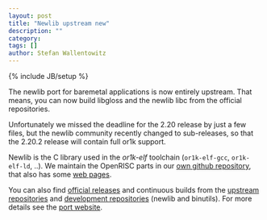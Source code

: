 ```yaml
---
layout: post
title: "Newlib upstream new"
description: ""
category: 
tags: []
author: Stefan Wallentowitz
---
```

{% include JB/setup %}

The newlib port for baremetal applications is now entirely upstream.
That means, you can now build libgloss and the newlib libc from the
official repositories.

Unfortunately we missed the deadline for the 2.20 release by just a
few files, but the newlib community recently changed to sub-releases,
so that the 2.20.2 release will contain full or1k support.

Newlib is the C library used in the *or1k-elf* toolchain
(`or1k-elf-gcc`, `or1k-elf-ld`, ..). We maintain the OpenRISC parts in
our <a href="http://www.github.com/openrisc/newlib">own github
repository</a>, that also has some <a
href="http://openrisc.github.io/newlib/">web pages</a>.

You can also find <a
href="http://lis.ei.tum.de/pub-download/openrisc-builds/or1k-elf/release/">official
releases</a> and continuous builds from the <a
href="http://lis.ei.tum.de/pub-download/openrisc-builds/or1k-elf/upstream/">upstream
repositories</a> and <a
href="http://lis.ei.tum.de/pub-download/openrisc-builds/or1k-elf/dev/">development
repositories</a> (newlib and binutils). For more details see the <a
href="http://openrisc.github.io/newlib/">port website</a>.